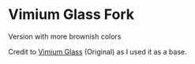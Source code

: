 # Vimium Glass Fork
Version with more brownish colors

Credit to [Vimium Glass](https://github.com/DamnStraight/vimium-glass) (Original) as I used it as a base.
